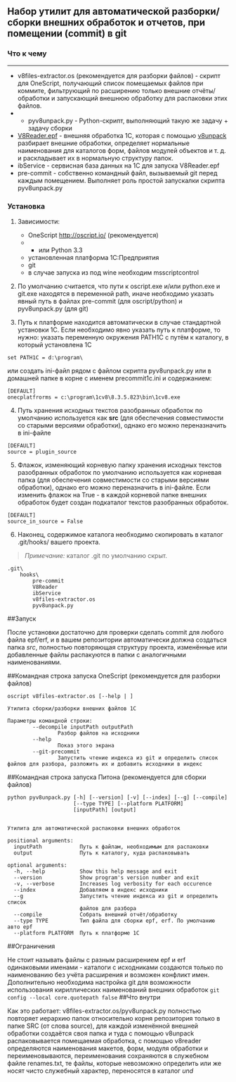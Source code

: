 ﻿## Набор утилит для автоматической разборки/сборки внешних обработок и отчетов, при помещении (commit) в git

### Что к чему
----
* v8files-extractor.os (рекомендуется для разборки файлов) - скрипт для OneScript, получающий список помещаемых файлов при коммите, фильтрующий по расширению только  внешние отчёты/обработки и запускающий внешнюю обработку для распаковки этих файлов.
* * pyv8unpack.py - Python-скрипт, выполняющий такую же задачу + задачу сборки
* [V8Reader.epf](http://infostart.ru/public/106310/) - внешняя обработка 1С, которая с помощью  [v8unpack](http://svn2.assembla.com/svn/V8Unpack/track/) разбирает внешние обработки, определяет нормальные  наименования для каталогов форм, файлов модулей объектов и т. д. и раскладывает их в нормальную структуру папок.
* ibService - сервисная база данных на 1С для запуска V8Reader.epf
* pre-commit - собственно командный файл, вызываемый git перед каждым помещением. Выполняет роль простой запускалки  скрипта pyv8unpack.py

### Установка

1. Зависимости: 
    * OneScript http://oscript.io/ (рекомендуется)
    * * или Python 3.3
    * установленная платформа 1С:Предприятия
    * git
    * в случае запуска из под wine необходим msscriptcontrol

2. По умолчанию считается, что пути к oscript.exe и/или python.exe и git.exe находятся в переменной path, иначе необходимо указать явный путь в файлах pre-commit (для oscript/python) и pyv8unpack.py (для git)

3. Путь к платформе находится автоматически в случае стандартной установки 1С. Если необходимо явно указать путь к платформе, то нужно: указать переменную окружения PATH1C c путём к каталогу, в который установлена 1С
```
set PATH1C = d:\program\
```
или создать ini-файл рядом с файлом скрипта pyv8unpack.py или в домашней папке в корне с именем precommit1c.ini и содержанием:
```
[DEFAULT]
onecplatfrorms = c:\program\1cv8\8.3.5.823\bin\1cv8.exe
```

4. Путь хранения исходных текстов разобранных обработок по умолчанию используется как **src** (для обеспечения совместимости со старыми версиями обработки), однако его можно переназначить в ini-файле
```
[DEFAULT]
source = plugin_source
```

5. Флажок, изменяющий корневую папку хранения исходных текстов разобранных обработок по умолчанию используется как корневая папка (для обеспечения совместимости со старыми версиями обработки), однако его можно переназначить в ini-файле. Если изменить флажок на True - в каждой корневой папке внешних обработок будет создан подкаталог текстов разобранных обработок.
```
[DEFAULT]
source_in_source = False
```

6. Наконец, содержимое каталога необходимо скопировать в каталог .git/hooks/ вашего проекта. 
> *Примечание:* каталог .git по умолчанию скрыт.  

```
.git\
    hooks\
        pre-commit
        V8Reader
        ibService 
        v8files-extractor.os
        pyv8unpack.py
```

##Запуск 

После установки достаточно для проверки сделать commit для любого файла epf/erf, и в вашем репозитории автоматически должна создаться папка *src*, полностью повторяющая структуру проекта, изменённые или добавленные файлы распакуются в папки с аналогичными наименованиями. 

##Командная строка запуска OneScript (рекомендуется для разборки файлов)

```
oscript v8files-extractor.os [--help | ]

Утилита сборки/разборки внешних файлов 1С

Параметры командной строки:
        --decompile inputPath outputPath
                Разбор файлов на исходники
        --help
                Показ этого экрана
        --git-precommit
                Запустить чтение индекса из git и определить список файлов для разбора, разложить их и добавить исходники в индекс

```

##Командная строка запуска Питона (рекомендуется для сборки файлов)

```
python pyv8unpack.py [-h] [--version] [-v] [--index] [--g] [--compile]
                     [--type TYPE] [--platform PLATFORM]
                     [inputPath] [output]


Утилита для автоматической распаковки внешних обработок

positional arguments:
  inputPath            Путь к файлам, необходимым для распаковки
  output               Путь к каталогу, куда распаковывать

optional arguments:
  -h, --help           Show this help message and exit
  --version            Show program's version number and exit
  -v, --verbose        Increases log verbosity for each occurence
  --index              Добавляем в индекс исходники
  --g                  Запустить чтение индекса из git и определить список
                       файлов для разбора
  --compile            Собрать внешний отчёт/обработку
  --type TYPE          Тип файла для сборки epf, erf. По умолчанию авто epf
  --platform PLATFORM  Путь к платформе 1С
```

##Ограничения

Не стоит называть файлы с разным расширением epf и erf одинаковыми именами - каталоги с исходниками создаются только по наименованию без учёта расширения и возможен конфликт имен. 
Дополнительно необходима настройка git для возможности использования кириллических наименований внешних обработок ```git config --local core.quotepath false```
##Что внутри

Как это работает: v8files-extractor.os/pyv8unpack.py полностью повторяет иерархию папок относительно корня репозитория только в папке SRC (от слова source), для каждой изменённой внешней обработки создаётся своя папка и туда с помощью v8unpack распаковывается помещаемая обработка, с помощью v8reader определяются наименования макетов, форм, модуля обработки и переименовываются, переименования сохраняются в служебном файле renames.txt, те файлы, которые невозможно определить или же носят чисто служебный характер, переносятся в каталог *und*

